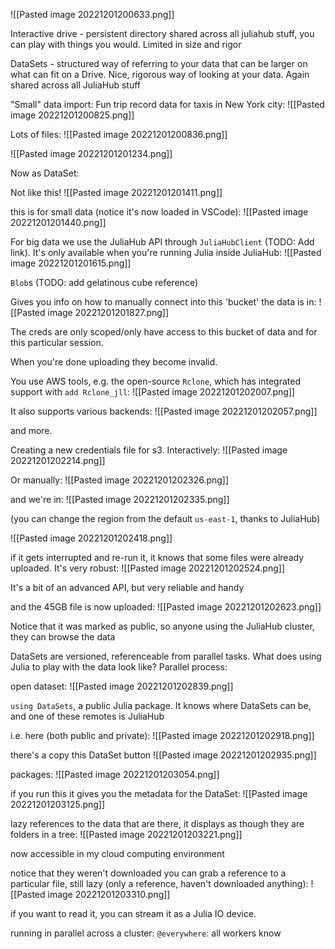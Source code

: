 ![[Pasted image 20221201200633.png]]

Interactive drive - persistent directory shared across all juliahub stuff, you can play with things you would. Limited in size and rigor

DataSets - structured way of referring to your data that can be larger on what can fit on a Drive. Nice, rigorous way of looking at your data. Again shared across all JuliaHub stuff

"Small" data import:
Fun trip record data for taxis in New York city:
![[Pasted image 20221201200825.png]]

Lots of files:
![[Pasted image 20221201200836.png]]

![[Pasted image 20221201201234.png]]

Now as DataSet:

Not like this!
![[Pasted image 20221201201411.png]]

this is for small data (notice it's now loaded in VSCode):
![[Pasted image 20221201201440.png]]

For big data we use the JuliaHub API through `JuliaHubClient` (TODO: Add link).
It's only available when you're running Julia inside JuliaHub:
![[Pasted image 20221201201615.png]]

`Blob`s (TODO: add gelatinous cube reference)

Gives you info on how to manually connect into this 'bucket' the data is in:
![[Pasted image 20221201201827.png]]

The creds are only scoped/only have access to this bucket of data and for this particular session.

When you're done uploading they become invalid.

You use AWS tools, e.g. the open-source `Rclone`, which has integrated support with `add Rclone_jll`:
![[Pasted image 20221201202007.png]]

It also supports various backends:
![[Pasted image 20221201202057.png]]

and more.

Creating a new credentials file for s3.
Interactively:
![[Pasted image 20221201202214.png]]

Or manually:
![[Pasted image 20221201202326.png]]

and we're in:
![[Pasted image 20221201202335.png]]

(you can change the region from the default `us-east-1`, thanks to JuliaHub)

![[Pasted image 20221201202418.png]]

if it gets interrupted and re-run it, it knows that some files were already uploaded. It's very robust:
![[Pasted image 20221201202524.png]]

It's a bit of an advanced API, but very reliable and handy

and the 45GB file is now uploaded:
![[Pasted image 20221201202623.png]]

Notice that it was marked as public, so anyone using the JuliaHub cluster, they can browse the data

DataSets are versioned, referenceable from parallel tasks. What does using Julia to play with the data look like? Parallel process:

open dataset:
![[Pasted image 20221201202839.png]]

`using DataSets`, a public Julia package. It knows where DataSets can be, and one of these remotes is JuliaHub

i.e. here (both public and private):
![[Pasted image 20221201202918.png]]

there's a copy this DataSet button
![[Pasted image 20221201202935.png]]

packages:
![[Pasted image 20221201203054.png]]

if you run this it gives you the metadata for the DataSet:
![[Pasted image 20221201203125.png]]

lazy references to the data that are there, it displays as though they are folders in a tree:
![[Pasted image 20221201203221.png]]

now accessible in my cloud computing environment

notice that they weren't downloaded
you can grab a reference to a particular file, still lazy (only a reference, haven't downloaded anything):
![[Pasted image 20221201203310.png]]

if you want to read it, you can stream it as a Julia IO device.

running in parallel across a cluster:
`@everywhere`: all workers know
